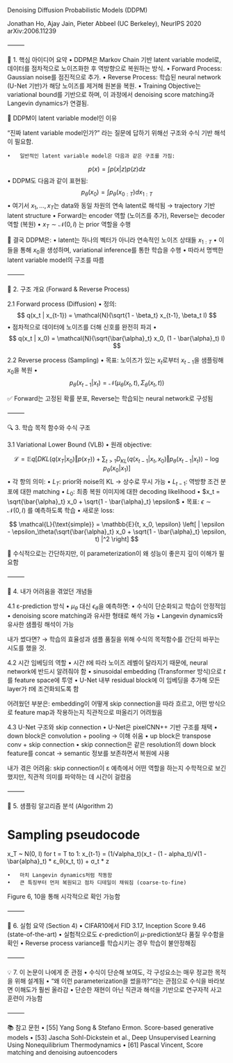 Denoising Diffusion Probabilistic Models (DDPM)

Jonathan Ho, Ajay Jain, Pieter Abbeel (UC Berkeley), NeurIPS 2020
arXiv:2006.11239

⸻

📌 1. 핵심 아이디어 요약
	•	DDPM은 Markov Chain 기반 latent variable model로, 데이터를 점차적으로 노이즈화한 후 역방향으로 복원하는 방식.
	•	Forward Process: Gaussian noise를 점진적으로 추가.
	•	Reverse Process: 학습된 neural network (U-Net 기반)가 해당 노이즈를 제거해 원본을 복원.
	•	Training Objective는 variational bound를 기반으로 하며, 이 과정에서 denoising score matching과 Langevin dynamics가 연결됨.

📎 DDPM이 latent variable model인 이유

“진짜 latent variable model인가?” 라는 질문에 답하기 위해선 구조와 수식 기반 해석이 필요함.

	•	일반적인 latent variable model은 다음과 같은 구조를 가짐:
$$ p(x) = \int p(x|z)p(z)dz $$
	•	DDPM도 다음과 같이 표현됨:
$$ p_\theta(x_0) = \int p_\theta(x_{0:T}) dx_{1:T} $$
	•	여기서 $x_1, …, x_T$는 data와 동일 차원의 연속 latent로 해석됨 → trajectory 기반 latent structure
	•	Forward는 encoder 역할 (노이즈를 추가), Reverse는 decoder 역할 (복원)
	•	$x_T \sim \mathcal{N}(0, I)$ 는 prior 역할을 수행

🧩 결국 DDPM은:
	•	latent는 하나의 벡터가 아니라 연속적인 노이즈 상태들 $x_{1:T}$
	•	이들을 통해 $x_0$을 생성하며, variational inference를 통한 학습을 수행
	•	따라서 명백한 latent variable model의 구조를 따름

⸻

🧠 2. 구조 개요 (Forward & Reverse Process)

2.1 Forward process (Diffusion)
	•	정의:
$$ q(x_t | x_{t-1}) = \mathcal{N}(\sqrt{1 - \beta_t} x_{t-1}, \beta_t I) $$
	•	점차적으로 데이터에 노이즈를 더해 신호를 완전히 파괴
	•	$$ q(x_t | x_0) = \mathcal{N}(\sqrt{\bar{\alpha}_t} x_0, (1 - \bar{\alpha}_t) I) $$

2.2 Reverse process (Sampling)
	•	목표: 노이즈가 있는 $x_t$로부터 $x_{t-1}$을 샘플링해 $x_0$을 복원
	•	$$ p_\theta(x_{t-1} | x_t) = \mathcal{N}(\mu_\theta(x_t, t), \Sigma_\theta(x_t, t)) $$

✅ Forward는 고정된 확률 분포, Reverse는 학습되는 neural network로 구성됨

⸻

🔍 3. 학습 목적 함수와 수식 구조

3.1 Variational Lower Bound (VLB)
	•	원래 objective:

$$
\mathcal{L} = \mathbb{E}q\left[ D{KL}(q(x_T|x_0) \Vert p(x_T)) + \sum_{t>1} D_{KL}(q(x_{t-1}|x_t,x_0) \Vert p_\theta(x_{t-1}|x_t)) - \log p_\theta(x_0|x_1) \right]
$$
	•	각 항의 의미:
	•	$L_T$: prior와 noise의 KL → 상수로 무시 가능
	•	$L_{t-1}$: 역방향 조건 분포에 대한 matching
	•	$L_0$: 최종 복원 이미지에 대한 decoding likelihood
	•	$x_t = \sqrt{\bar{\alpha}_t} x_0 + \sqrt{1 - \bar{\alpha}_t} \epsilon$
	•	목표: $\epsilon \sim \mathcal{N}(0, I)$ 를 예측하도록 학습
	•	새로운 loss:

$$
\mathcal{L}{\text{simple}} = \mathbb{E}{t, x_0, \epsilon} \left[ | \epsilon - \epsilon_\theta(\sqrt{\bar{\alpha}_t} x_0 + \sqrt{1 - \bar{\alpha}_t} \epsilon, t) |^2 \right]
$$

🎯 수식적으로는 간단하지만, 이 parameterization이 왜 성능이 좋은지 깊이 이해가 필요함

⸻

🚧 4. 내가 어려움을 겪었던 개념들

4.1 ε-prediction 방식
	•	$\mu_\theta$ 대신 $\epsilon_\theta$을 예측하면:
	•	수식이 단순화되고 학습이 안정적임
	•	denoising score matching과 유사한 형태로 해석 가능
	•	Langevin dynamics와 유사한 샘플링 해석이 가능

내가 썼다면? → 학습의 효율성과 샘플 품질을 위해 수식의 목적함수를 간단히 바꾸는 시도를 했을 것.

4.2 시간 임베딩의 역할
	•	시간 $t$에 따라 노이즈 레벨이 달라지기 때문에, neural network에 반드시 알려줘야 함
	•	sinusoidal embedding (Transformer 방식)으로 $t$를 feature space에 투영
	•	U-Net 내부 residual block에 이 임베딩을 추가해 모든 layer가 $t$에 조건화되도록 함

어려웠던 부분은: embedding이 어떻게 skip connection을 따라 흐르고, 어떤 방식으로 feature map과 작용하는지 직관적으로 떠올리기 어려웠음

4.3 U-Net 구조와 skip connection
	•	U-Net은 pixelCNN++ 기반 구조를 채택
	•	down block은 convolution + pooling → 이해 쉬움
	•	up block은 transpose conv + skip connection
	•	skip connection은 같은 resolution의 down block feature를 concat → semantic 정보를 보존하면서 복원에 사용

내가 겪은 어려움: skip connection이 ε 예측에서 어떤 역할을 하는지 수학적으로 보긴 했지만, 직관적 의미를 파악하는 데 시간이 걸렸음

⸻

🔄 5. 샘플링 알고리즘 분석 (Algorithm 2)

# Sampling pseudocode
x_T ~ N(0, I)
for t = T to 1:
    x_{t-1} = (1/√alpha_t)(x_t - (1 - alpha_t)/√(1 - \bar{alpha}_t) * ε_θ(x_t, t)) + σ_t * z

	•	마치 Langevin dynamics처럼 작동함
	•	큰 특징부터 먼저 복원되고 점차 디테일이 채워짐 (coarse-to-fine)

Figure 6, 10을 통해 시각적으로 확인 가능함

⸻

🧪 6. 실험 요약 (Section 4)
	•	CIFAR10에서 FID 3.17, Inception Score 9.46 (state-of-the-art)
	•	실험적으로도 $\epsilon$-prediction이 $\mu$-prediction보다 품질 우수함을 확인
	•	Reverse process variance를 학습시키는 경우 학습이 불안정해짐

⸻

💡 7. 이 논문이 나에게 준 관점
	•	수식이 단순해 보여도, 각 구성요소는 매우 정교한 목적을 위해 설계됨
	•	“왜 이런 parameterization을 썼을까?“라는 관점으로 수식을 바라보면 이해도가 훨씬 올라감
	•	단순한 재현이 아닌 직관과 해석을 기반으로 연구자적 사고 훈련이 가능함

⸻

📚 참고 문헌
	•	[55] Yang Song & Stefano Ermon. Score-based generative models
	•	[53] Jascha Sohl-Dickstein et al., Deep Unsupervised Learning Using Nonequilibrium Thermodynamics
	•	[61] Pascal Vincent, Score matching and denoising autoencoders

